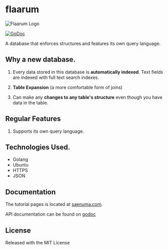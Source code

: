 # flaarum

![Flaarum Logo](https://github.com/saenuma/flaarum/raw/master/flaarum-logo.png "Flaarum logo")

[![GoDoc](https://godoc.org/github.com/saenuma/flaarum?status.svg)](https://godoc.org/github.com/saenuma/flaarum)

A database that enforces structures and features its own query language.


## Why a new database.

1.	Every data stored in this database is **automatically indexed**. Text fields are indexed with full text search indexes.

2.	**Table Expansion** (a more comfortable form of joins)

3.	Can make any **changes to any table's structure** even though you have data in the table.


## Regular Features

1.  Supports its own query language.


## Technologies Used.

* Golang
* Ubuntu
* HTTPS
* JSON


## Documentation

The tutorial pages is located at [saenuma.com](https://sae.ng/flaarumtuts/intro).

API documentation can be found on [godoc](https://pkg.go.dev/github.com/saenuma/flaarum)


## License

Released with the MIT License
